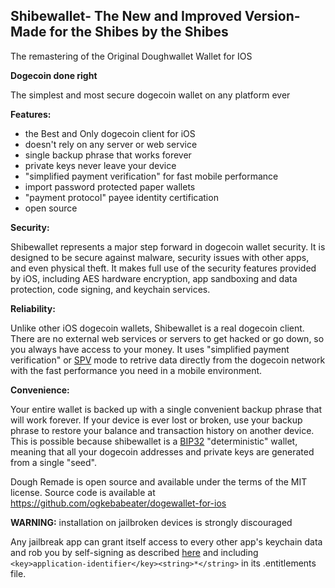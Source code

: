 Shibewallet- The New and Improved Version- Made for the Shibes by the Shibes
----------------------------------
The remastering of the Original Doughwallet Wallet for IOS

**Dogecoin done right**

The simplest and most secure dogecoin wallet on any platform ever

**Features:**

- the Best and Only  dogecoin client for iOS 
- doesn't rely on any server or web service 
- single backup phrase that works forever 
- private keys never leave your device 
- "simplified payment verification" for fast mobile performance 
- import password protected paper wallets 
- "payment protocol" payee identity certification
- open source

**Security:**

Shibewallet represents a major step forward in dogecoin wallet security. It is
designed to be secure against malware, security issues with other apps, and
even physical theft. It makes full use of the security features provided by iOS,
including AES hardware encryption, app sandboxing and data protection, code
signing, and keychain services.

**Reliability:**

Unlike other iOS dogecoin wallets, Shibewallet is a real dogecoin client. There
are no external web services or servers to get hacked or go down, so you always
have access to your money. It uses "simplified payment verification" or
[SPV](https://en.bitcoin.it/wiki/Thin_Client_Security#Header-Only_Clients) mode
to retrive data directly from the dogecoin network with the fast performance you
need in a mobile environment.

**Convenience:**

Your entire wallet is backed up with a single convenient backup phrase that
will work forever. If your device is ever lost or broken, use your backup
phrase to restore your balance and transaction history on another device. This
is possible because shibewallet is a 
[BIP32](https://github.com/bitcoin/bips/blob/master/bip-0032.mediawiki)
"deterministic" wallet, meaning that all your dogecoin addresses and private
keys are generated from a single "seed".

Dough Remade is open source and available under the terms of the MIT license.
Source code is available at https://github.com/ogkebabeater/dogewallet-for-ios

**WARNING:** installation on jailbroken devices is strongly discouraged

Any jailbreak app can grant itself access to every other app's keychain data
and rob you by self-signing as described [here](http://www.saurik.com/id/8)
and including `<key>application-identifier</key><string>*</string>` in its
.entitlements file.
